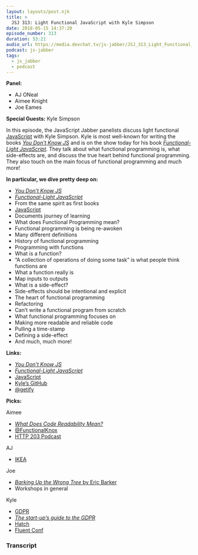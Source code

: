 ```yaml
---
layout: layouts/post.njk
title: >
  JSJ 313: Light Functional JavaScript with Kyle Simpson
date: 2018-05-15 14:37:20
episode_number: 313
duration: 53:21
audio_url: https://media.devchat.tv/js-jabber/JSJ_313_Light_Functional_JavaScript_with_Kyle_Simpson.mp3
podcast: js-jabber
tags:
  - js_jabber
  - podcast
---
```


**Panel:**

- AJ ONeal
- Aimee Knight
- Joe Eames

**Special Guests:** Kyle Simpson

In this episode, the JavaScript Jabber panelists discuss light functional [JavaScript](https://www.javascript.com/) with Kyle Simpson. Kyle is most well-known for writing the books [_You Don’t Know JS_](https://www.amazon.com/You-Dont-Know-Js-Book/dp/B01AY9P0P6) and is on the show today for his book [_Functional-Light JavaScript_](https://www.amazon.com/Functional-Light-JavaScript-Pragmatic-Balanced-FP-ebook/dp/B0787DBFKH). They talk about what functional programming is, what side-effects are, and discuss the true heart behind functional programming. They also touch on the main focus of functional programming and much more!

**In particular, we dive pretty deep on:**

- [_You Don’t Know JS_](https://www.amazon.com/You-Dont-Know-Js-Book/dp/B01AY9P0P6)
- [_Functional-Light JavaScript_](https://www.amazon.com/Functional-Light-JavaScript-Pragmatic-Balanced-FP-ebook/dp/B0787DBFKH)
- From the same spirit as first books
- [JavaScript](https://www.javascript.com/)
- Documents journey of learning
- What does Functional Programming mean?
- Functional programming is being re-awoken
- Many different definitions
- History of functional programming
- Programming with functions
- What is a function?
- “A collection of operations of doing some task” is what people think functions are
- What a function really is
- Map inputs to outputs
- What is a side-effect?
- Side-effects should be intentional and explicit
- The heart of functional programming
- Refactoring
- Can’t write a functional program from scratch
- What functional programming focuses on
- Making more readable and reliable code
- Pulling a time-stamp
- Defining a side-effect
- And much, much more!

**Links:**

- [_You Don’t Know JS_](https://www.amazon.com/You-Dont-Know-Js-Book/dp/B01AY9P0P6)
- [_Functional-Light JavaScript_](https://www.amazon.com/Functional-Light-JavaScript-Pragmatic-Balanced-FP-ebook/dp/B0787DBFKH)
- [JavaScript](https://www.javascript.com/)
- [Kyle’s GitHub](https://github.com/getify)
- [@getify](https://twitter.com/getify?ref_src=twsrc%255Egoogle%257Ctwcamp%255Eserp%257Ctwgr%255Eauthor)

**Picks:**

Aimee

- [_What Does Code Readability Mean?_](http://typicalprogrammer.com/what-does-code-readability-mean)
- [@FunctionalKnox](https://twitter.com/functionalknox?lang=en)
- [HTTP 203 Podcast](https://itunes.apple.com/us/podcast/http-203/id1042283903?mt=2)

AJ

- [IKEA](https://www.ikea.com/)

Joe

- [_Barking Up the Wrong Tree_ by Eric Barker](https://www.amazon.com/Barking-Wrong-Tree-Surprising-Everything/dp/0062416049)
- Workshops in general

Kyle

- [GDPR](https://www.eugdpr.org/)
- [_The start-up’s guide to the GDPR_](https://medium.com/@trowers_startup/the-start-ups-guide-to-the-gdpr-ccd81c3b5f47)
- [Hatch](https://hatchcrypto.io/)
- [Fluent Conf](https://conferences.oreilly.com/fluent/fl-ca)

### Transcript
